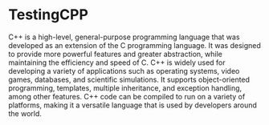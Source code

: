 # TestingCPP

C++ is a high-level, general-purpose programming language that was developed as an extension of the C programming language. It was designed to provide more powerful features and greater abstraction, while maintaining the efficiency and speed of C. C++ is widely used for developing a variety of applications such as operating systems, video games, databases, and scientific simulations. It supports object-oriented programming, templates, multiple inheritance, and exception handling, among other features. C++ code can be compiled to run on a variety of platforms, making it a versatile language that is used by developers around the world.
